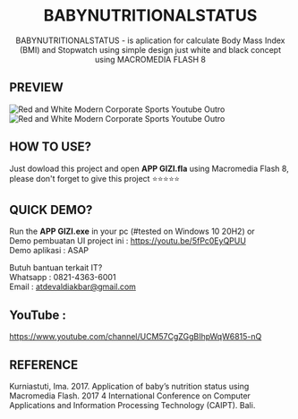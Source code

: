 <h1 align="center">BABYNUTRITIONALSTATUS</h1>
<p align="center">
BABYNUTRITIONALSTATUS - is aplication for calculate Body Mass Index (BMI) and Stopwatch using simple design just white and black concept using MACROMEDIA FLASH 8
</p>

## PREVIEW
![Red and White Modern Corporate Sports Youtube Outro](https://user-images.githubusercontent.com/19890311/109208683-34aa8400-77dd-11eb-8888-1f338c481ec1.png)
![Red and White Modern Corporate Sports Youtube Outro](https://user-images.githubusercontent.com/19890311/109209741-7be54480-77de-11eb-9bdd-2bb4a3ce5934.png)

## HOW TO USE?
Just dowload this project and open <b>APP GIZI.fla</b> using Macromedia Flash 8, please don't forget to give this project ⭐⭐⭐⭐⭐

## QUICK DEMO?
Run the <b>APP GIZI.exe</b> in your pc (#tested on Windows 10 20H2) or<br>
Demo pembuatan UI project ini : https://youtu.be/5fPc0EyQPUU<br>
Demo aplikasi : ASAP

Butuh bantuan terkait IT?<br>
Whatsapp : 0821-4363-6001<br>
Email : atdevaldiakbar@gmail.com<br>

## YouTube :
https://www.youtube.com/channel/UCM57CgZGgBIhpWqW6815-nQ

## REFERENCE
Kurniastuti, Ima. 2017. Application of baby’s nutrition status using Macromedia Flash. 2017 4 International Conference on Computer Applications and Information Processing Technology (CAIPT). Bali.

